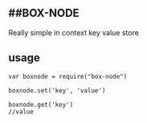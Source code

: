 ##BOX-NODE
----------

Really simple in context key value store

usage
-----

    var boxnode = require("box-node")

    boxnode.set('key', 'value')

    boxnode.get('key')
    //value
